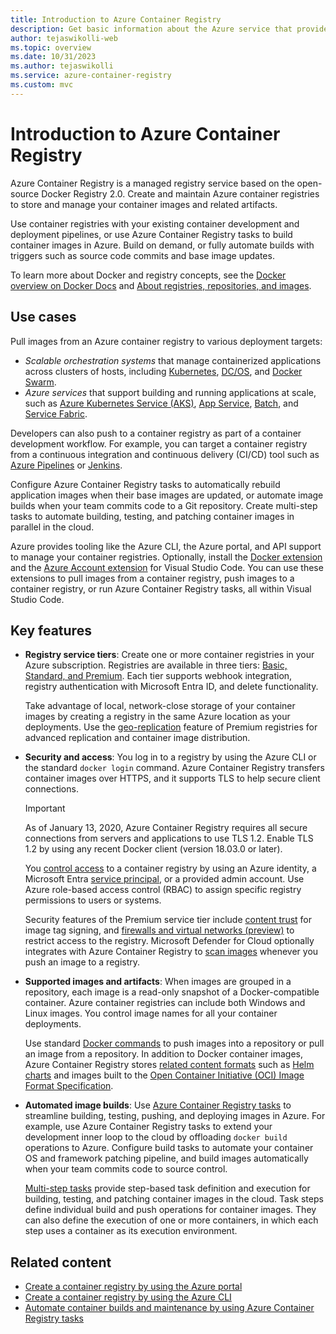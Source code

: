 ```yaml
---
title: Introduction to Azure Container Registry
description: Get basic information about the Azure service that provides cloud-based, managed container registries.
author: tejaswikolli-web
ms.topic: overview
ms.date: 10/31/2023
ms.author: tejaswikolli
ms.service: azure-container-registry
ms.custom: mvc
---
```


# Introduction to Azure Container Registry

Azure Container Registry is a managed registry service based on the open-source Docker Registry 2.0. Create and maintain Azure container registries to store and manage your container images and related artifacts.

Use container registries with your existing container development and deployment pipelines, or use Azure Container Registry tasks to build container images in Azure. Build on demand, or fully automate builds with triggers such as source code commits and base image updates.

To learn more about Docker and registry concepts, see the [Docker overview on Docker Docs](https://docs.docker.com/engine/docker-overview/) and [About registries, repositories, and images](container-registry-concepts.md).

## Use cases

Pull images from an Azure container registry to various deployment targets:

* *Scalable orchestration systems* that manage containerized applications across clusters of hosts, including [Kubernetes](https://kubernetes.io/docs/), [DC/OS](https://dcos.io/), and [Docker Swarm](https://docs.docker.com/get-started/swarm-deploy/).
* *Azure services* that support building and running applications at scale, such as [Azure Kubernetes Service (AKS)](/azure/aks/), [App Service](/azure/app-service/), [Batch](/azure/batch/), and [Service Fabric](/azure/service-fabric/).

Developers can also push to a container registry as part of a container development workflow. For example, you can target a container registry from a continuous integration and continuous delivery (CI/CD) tool such as [Azure Pipelines](/azure/devops/pipelines/ecosystems/containers/acr-template) or [Jenkins](https://jenkins.io/).

Configure Azure Container Registry tasks to automatically rebuild application images when their base images are updated, or automate image builds when your team commits code to a Git repository. Create multi-step tasks to automate building, testing, and patching container images in parallel in the cloud.

Azure provides tooling like the Azure CLI, the Azure portal, and API support to manage your container registries. Optionally, install the [Docker extension](https://code.visualstudio.com/docs/azure/docker) and the [Azure Account extension](https://marketplace.visualstudio.com/items?itemName=ms-vscode.azure-account) for Visual Studio Code. You can use these extensions to pull images from a container registry, push images to a container registry, or run Azure Container Registry tasks, all within Visual Studio Code.

## Key features

* **Registry service tiers**: Create one or more container registries in your Azure subscription. Registries are available in three tiers: [Basic, Standard, and Premium](container-registry-skus.md). Each tier supports webhook integration, registry authentication with Microsoft Entra ID, and delete functionality.

  Take advantage of local, network-close storage of your container images by creating a registry in the same Azure location as your deployments. Use the [geo-replication](container-registry-geo-replication.md) feature of Premium registries for advanced replication and container image distribution.

* **Security and access**: You log in to a registry by using the Azure CLI or the standard `docker login` command. Azure Container Registry transfers container images over HTTPS, and it supports TLS to help secure client connections.

  > [!IMPORTANT]
  > As of January 13, 2020, Azure Container Registry requires all secure connections from servers and applications to use TLS 1.2. Enable TLS 1.2 by using any recent Docker client (version 18.03.0 or later).

  You [control access](container-registry-authentication.md) to a container registry by using an Azure identity, a Microsoft Entra [service principal](/azure/active-directory/develop/app-objects-and-service-principals), or a provided admin account. Use Azure role-based access control (RBAC) to assign specific registry permissions to users or systems.

  Security features of the Premium service tier include [content trust](container-registry-content-trust.md) for image tag signing, and [firewalls and virtual networks (preview)](container-registry-vnet.md) to restrict access to the registry. Microsoft Defender for Cloud optionally integrates with Azure Container Registry to [scan images](/azure/container-registry/scan-images-defender) whenever you push an image to a registry.

* **Supported images and artifacts**: When images are grouped in a repository, each image is a read-only snapshot of a Docker-compatible container. Azure container registries can include both Windows and Linux images. You control image names for all your container deployments.

  Use standard [Docker commands](https://docs.docker.com/engine/reference/commandline/) to push images into a repository or pull an image from a repository. In addition to Docker container images, Azure Container Registry stores [related content formats](container-registry-image-formats.md) such as [Helm charts](container-registry-helm-repos.md) and images built to the [Open Container Initiative (OCI) Image Format Specification](https://github.com/opencontainers/image-spec/blob/master/spec.md).

* **Automated image builds**: Use [Azure Container Registry tasks](container-registry-tasks-overview.md) to streamline building, testing, pushing, and deploying images in Azure. For example, use Azure Container Registry tasks to extend your development inner loop to the cloud by offloading `docker build` operations to Azure. Configure build tasks to automate your container OS and framework patching pipeline, and build images automatically when your team commits code to source control.

  [Multi-step tasks](container-registry-tasks-overview.md#multi-step-tasks) provide step-based task definition and execution for building, testing, and patching container images in the cloud. Task steps define individual build and push operations for container images. They can also define the execution of one or more containers, in which each step uses a container as its execution environment.

## Related content

* [Create a container registry by using the Azure portal](container-registry-get-started-portal.md)
* [Create a container registry by using the Azure CLI](container-registry-get-started-azure-cli.md)
* [Automate container builds and maintenance by using Azure Container Registry tasks](container-registry-tasks-overview.md)
